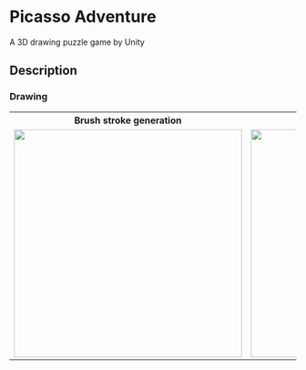 # Picasso Adventure
A 3D drawing puzzle game by Unity

## Description
### Drawing
<table>
<tr>
<th>Brush stroke generation</th>
<th>Ripples</th>
<th>Color mixture</th>
</tr>
<tr>
<td align="center"><img src="screenshot\draw1.gif" height="400"></td>
<td align="center"><img src="screenshot\draw2.gif" height="400"></td>
<td align="center"><img src="screenshot\draw3.gif" height="400"></td>
</tr>
</table>